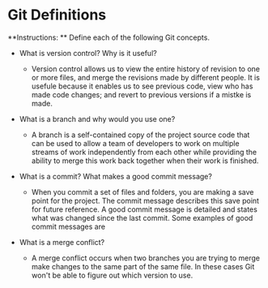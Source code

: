 # Git Definitions

**Instructions: ** Define each of the following Git concepts.


* What is version control? Why is it useful?
  * Version control allows us to view the entire history of revision to one or more files, and merge the revisions made by different people. It is usefule because it enables us to see previous code, view who has made code changes; and revert to previous versions if a mistke is made.

* What is a branch and why would you use one?

  * A branch is a self-contained copy of the project source code that can be used to allow a team of developers to work on multiple streams of work independently from each other while providing the ability to merge this work back together when their work is finished.

* What is a commit? What makes a good commit message?

  * When you commit a set of files and folders, you are making a save point for the project. The commit message describes this save point for future reference. A good commit message is detailed and states what was changed since the last commit. Some examples of good commit messages are

* What is a merge conflict?
  * A merge conflict occurs when two branches you are trying to merge make changes to the same part of the same file. In these cases Git won't be able to figure out which version to use.
